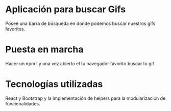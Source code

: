# Aplicación para buscar Gifs

Posee una barra de búsqueda en donde podemos buscar nuestros gifs favoritos.

# Puesta en marcha

Hacer un npm i y una vez abierto el tu navegador favorito buscar tu gif 

# Tecnologías utilizadas

React y Bootstrap y la implementación de helpers para la modularización de funcionalidades.
